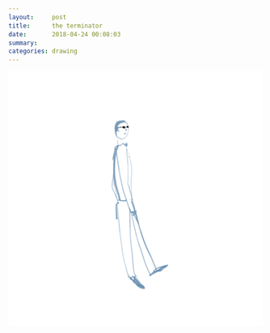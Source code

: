 ```yaml
---
layout:     post
title:      the terminator
date:       2018-04-24 00:08:03
summary:    
categories: drawing
---
```

![the terminator](/images/diary/the-terminator.png ".")

